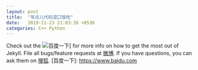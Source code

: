 ```yaml
---
layout: post
title:  "写点儿代码混口饭吃"
date:   2019-11-23 21:03:36 +0530
categories: C++ Python
---
```

Check out the ![百度一下](https://www.baidu.com)[ for more info on how to get the most out of Jekyll. File all bugs/feature requests at [微博][微博]. If you have questions, you can ask them on [搜狐][搜狐].
[百度一下]: https://www.baidu.com

[微博]: https://www.weibo.com

[搜狐]:   https://www.sohu.com

